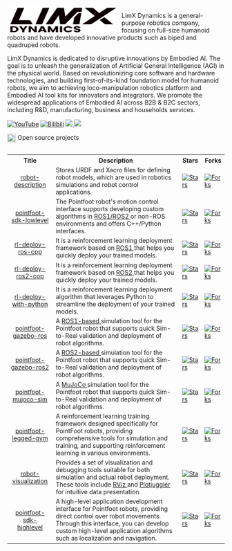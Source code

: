 <img src="doc/title.png" width="255" height="64" style="float: left; margin-right: 10px;">

LimX Dynamics is a general-purpose robotics company, focusing on full-size humanoid robots and have developed innovative products such as biped and quadruped robots.

LimX Dynamics is dedicated to disruptive innovations by Embodied AI. The goal is to unleash the generalization of Artificial General Intelligence (AGI) in the physical world. Based on revolutionizing core software and hardware technologies, and building first-of-its-kind foundation model for humanoid robots, we aim to achieving loco-manipulation robotics platform and Embodied AI tool kits for innovators and integrators. We promote the widespread applications of Embodied AI across B2B & B2C sectors, including R&D, manufacturing, business and households services. 

[![YouTube](https://img.shields.io/badge/YouTube-ff0000?style=flat&logo=youtube&logoColor=white)](https://www.youtube.com/@LimXDynamics/featured)
[![Bilibili](https://img.shields.io/badge/-bilibili-ff69b4?style=flat&labelColor=ff69b4&logo=bilibili&logoColor=white)](https://space.bilibili.com/1172054289)
<a href="https://github.com/limxdynamics">
<img src="https://badges.strrl.dev/years/limxdynamics?style=flat-square&logo=github">
</a>
<a href="https://github.com/limxdynamics?tab=repositories">
<img src="https://badges.strrl.dev/repos/limxdynamics?style=flat-square&logo=github">
</a>


<table><tbody>

<div>
    <img src="https://149753425.v2.pressablecdn.com/wp-content/uploads/2009/06/osi_symbol_100X100_0.png" width="20" height="20" style="display:inline-block; vertical-align:top;">
    <span style="display:inline-block; vertical-align:top;">Open source projects</span> 
</div>

<!-- <tr><td colspan="1" rowspan="4"> -->

<table class="table table-striped table-bordered table-vcenter"/>
    <tbody>
    <tr><th> Title </th> <th>Description</th> <th>Stars</th> <th>Forks</th></tr>
    <tr>
        <td align="center" ><a href="https://github.com/limxdynamics/robot-description"> robot-description </a></td>
        <td> Stores URDF and Xacro files for defining robot models, which are used in robotics simulations and robot control applications. </td>
        <td><a href="https://github.com/limxdynamics/robot-description"><img alt="Stars" src="https://img.shields.io/github/stars/limxdynamics/robot-description?style=flat-square"/></a></td>
        <td><a href="https://github.com/limxdynamics/robot-description"><img alt="Forks" src="https://img.shields.io/github/forks/limxdynamics/robot-description?style=flat-square"/></a></td>
    </tr>
    <tr>
        <td align="center" ><a href="https://github.com/limxdynamics/pointfoot-sdk-lowlevel"> pointfoot-sdk-lowlevel </a></td>
        <td> The Pointfoot robot's motion control interface supports developing custom algorithms in <a href="https://www.ros.org"> ROS1/ROS2 </a> or non-ROS environments and offers C++/Python interfaces. </td>
        <td><a href="https://github.com/limxdynamics/pointfoot-sdk-lowlevel"><img alt="Stars" src="https://img.shields.io/github/stars/limxdynamics/pointfoot-sdk-lowlevel?style=flat-square"/></a></td>
        <td><a href="https://github.com/limxdynamics/pointfoot-sdk-lowlevel"><img alt="Forks" src="https://img.shields.io/github/forks/limxdynamics/pointfoot-sdk-lowlevel?style=flat-square"/></a></td>
    </tr>
    <tr>
        <td align="center" ><a href="https://github.com/limxdynamics/rl-deploy-ros-cpp"> rl-deploy-ros-cpp </a></td>
        <td> It is a reinforcement learning deployment framework based on <a href="https://www.ros.org"> ROS1 </a> that helps you quickly deploy your trained models. </td>
        <td><a href="https://github.com/limxdynamics/rl-deploy-ros-cpp"><img alt="Stars" src="https://img.shields.io/github/stars/limxdynamics/rl-deploy-ros-cpp?style=flat-square"/></a></td>
        <td><a href="https://github.com/limxdynamics/rl-deploy-ros-cpp"><img alt="Forks" src="https://img.shields.io/github/forks/limxdynamics/rl-deploy-ros-cpp?style=flat-square"/></a></td>
    </tr>
    <tr>
        <td align="center" ><a href="https://github.com/limxdynamics/rl-deploy-ros2-cpp"> rl-deploy-ros2-cpp </a></td>
        <td> It is a reinforcement learning deployment framework based on <a href="https://www.ros.org"> ROS2 </a> that helps you quickly deploy your trained models. </td>
        <td><a href="https://github.com/limxdynamics/rl-deploy-ros2-cpp"><img alt="Stars" src="https://img.shields.io/github/stars/limxdynamics/rl-deploy-ros2-cpp?style=flat-square"/></a></td>
        <td><a href="https://github.com/limxdynamics/rl-deploy-ros2-cpp"><img alt="Forks" src="https://img.shields.io/github/forks/limxdynamics/rl-deploy-ros2-cpp?style=flat-square"/></a></td>
    </tr>
    <tr>
        <td align="center" ><a href="https://github.com/limxdynamics/rl-deploy-with-python"> rl-deploy-with-python </a></td>
        <td> It is a reinforcement learning deployment algorithm that leverages Python to streamline the deployment of your trained models. </td>
        <td><a href="https://github.com/limxdynamics/rl-deploy-with-python"><img alt="Stars" src="https://img.shields.io/github/stars/limxdynamics/rl-deploy-with-python?style=flat-square"/></a></td>
        <td><a href="https://github.com/limxdynamics/rl-deploy-with-python"><img alt="Forks" src="https://img.shields.io/github/forks/limxdynamics/rl-deploy-with-python?style=flat-square"/></a></td>
    </tr>
    <tr>
        <td align="center" ><a href="https://github.com/limxdynamics/pointfoot-gazebo-ros"> pointfoot-gazebo-ros </a></td>
        <td> A <a href="https://www.ros.org"> ROS1-based </a> simulation tool for the Pointfoot robot that supports quick Sim-to-Real validation and deployment of robot algorithms. </td>
        <td><a href="https://github.com/limxdynamics/pointfoot-gazebo-ros"><img alt="Stars" src="https://img.shields.io/github/stars/limxdynamics/pointfoot-gazebo-ros?style=flat-square"/></a></td>
        <td><a href="https://github.com/limxdynamics/pointfoot-gazebo-ros"><img alt="Forks" src="https://img.shields.io/github/forks/limxdynamics/pointfoot-gazebo-ros?style=flat-square"/></a></td>
    </tr>
    <tr>
        <td align="center" ><a href="https://github.com/limxdynamics/pointfoot-gazebo-ros2"> pointfoot-gazebo-ros2 </a></td>
        <td> A <a href="https://www.ros.org"> ROS2-based </a> simulation tool for the Pointfoot robot that supports quick Sim-to-Real validation and deployment of robot algorithms. </td>
        <td><a href="https://github.com/limxdynamics/pointfoot-gazebo-ros2"><img alt="Stars" src="https://img.shields.io/github/stars/limxdynamics/pointfoot-gazebo-ros2?style=flat-square"/></a></td>
        <td><a href="https://github.com/limxdynamics/pointfoot-gazebo-ros2"><img alt="Forks" src="https://img.shields.io/github/forks/limxdynamics/pointfoot-gazebo-ros2?style=flat-square"/></a></td>
    </tr>
    <tr>
        <td align="center" ><a href="https://github.com/limxdynamics/pointfoot-mujoco-sim.git"> pointfoot-mujoco-sim </a></td>
        <td> A <a href="https://mujoco.org"> MuJoCo </a> simulation tool for the Pointfoot robot that supports quick Sim-to-Real validation and deployment of robot algorithms. </td>
        <td><a href="https://github.com/limxdynamics/pointfoot-mujoco-sim.git"><img alt="Stars" src="https://img.shields.io/github/stars/limxdynamics/pointfoot-mujoco-sim?style=flat-square"/></a></td>
        <td><a href="https://github.com/limxdynamics/pointfoot-mujoco-sim.git"><img alt="Forks" src="https://img.shields.io/github/forks/limxdynamics/pointfoot-mujoco-sim?style=flat-square"/></a></td>
    </tr>
    <tr>
        <td align="center" ><a href="https://github.com/limxdynamics/pointfoot-legged-gym"> pointfoot-legged-gym </a></td>
        <td> A reinforcement learning training framework designed specifically for PointFoot robots, 
        providing comprehensive tools for simulation and training, and supporting reinforcement learning in various environments. </td>
        <td><a href="https://github.com/limxdynamics/pointfoot-legged-gym"><img alt="Stars" src="https://img.shields.io/github/stars/limxdynamics/pointfoot-legged-gym?style=flat-square"/></a></td>
        <td><a href="https://github.com/limxdynamics/pointfoot-legged-gym"><img alt="Forks" src="https://img.shields.io/github/forks/limxdynamics/pointfoot-legged-gym?style=flat-square"/></a></td>
    </tr>
    <tr>
        <td align="center" ><a href="https://github.com/limxdynamics/robot-visualization"> robot-visualization </a></td>
        <td> Provides a set of visualization and debugging tools suitable for both simulation and actual robot deployment. 
        These tools include <a href="https://wiki.ros.org/rviz"> RViz </a> and <a href="https://plotjuggler.io"> Plotjuggler </a> for intuitive data presentation. </td>
        <td><a href="https://github.com/limxdynamics/robot-visualization"><img alt="Stars" src="https://img.shields.io/github/stars/limxdynamics/robot-visualization?style=flat-square"/></a></td>
        <td><a href="https://github.com/limxdynamics/robot-visualization"><img alt="Forks" src="https://img.shields.io/github/forks/limxdynamics/robot-visualization?style=flat-square"/></a></td>
    </tr>
    <tr>
        <td align="center" ><a href="https://github.com/limxdynamics/pointfoot-sdk-highlevel"> pointfoot-sdk-highlevel </a></td>
        <td> A high-level application development interface for Pointfoot robots, providing direct control over robot movements. 
        Through this interface, you can develop custom high-level application algorithms such as localization and navigation. </td>
        <td><a href="https://github.com/limxdynamics/pointfoot-sdk-highlevel"><img alt="Stars" src="https://img.shields.io/github/stars/limxdynamics/pointfoot-sdk-highlevel?style=flat-square"/></a></td>
        <td><a href="https://github.com/limxdynamics/pointfoot-sdk-highlevel"><img alt="Forks" src="https://img.shields.io/github/forks/limxdynamics/pointfoot-sdk-highlevel?style=flat-square"/></a></td>
    </tr>
    </tbody>
</table>
